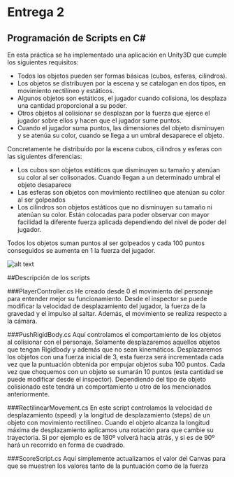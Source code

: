 # Entrega 2
## Programación de Scripts en C#

En esta práctica se ha implementado una aplicación en Unity3D que cumple los siguientes requisitos:
- Todos los objetos pueden ser formas básicas (cubos, esferas, cilindros).
- Los objetos se distribuyen por la escena y se catalogan en dos tipos, en movimiento rectilíneo y estáticos.
- Algunos objetos son estáticos, el jugador cuando colisiona, los desplaza una cantidad proporcional a su poder.
- Otros objetos al colisionar se desplazan por la fuerza que ejerce el jugador sobre ellos y hacen que el jugador sume puntos.
- Cuando el jugador suma puntos, las dimensiones del objeto disminuyen y se atenúa su color, cuando se llega a un umbral desaparece el objeto.

Concretamente he distribuído por la escena cubos, cilindros y esferas con las siguientes diferencias:
- Los cubos son objetos estáticos que disminuyen su tamaño y atenúan su color al ser colisonados. Cuando llegan a un determinado umbral el objeto desaparece
- Las esferas son objetos con movimiento rectilíneo que atenúan su color al ser golpeados
- Los cilindros son objetos estáticos que no disminuyen su tamaño ni atenúan su color. Están colocadas para poder observar con mayor facilidad la diferente fuerza aplicada dependiendo del nivel de poder del jugador.

Todos los objetos suman puntos al ser golpeados y cada 100 puntos conseguidos se aumenta en 1 la fuerza del jugador.

![alt text](https://github.com/RubnGB/ull_master_fundamentosDesarrollo/blob/main/Practica2/gif_animation_02.gif)

##Descripción de los scripts

###PlayerController.cs
He creado desde 0 el movimiento del personaje para entender mejor su funcionamiento. 
Desde el inspector se puede modificar la velocidad de desplazamiento del jugador, la fuerza de la gravedad y el impulso al saltar.
Además, el movimiento se realiza respecto a la cámara.

###PushRigidBody.cs
Aquí controlamos el comportamiento de los objetos al colisionar con el personaje. Solamente desplazaremos aquellos objetos que tengan Rigidbody y además que no sean kinemáticos.
Desplazaremos los objetos con una fuerza inicial de 3, esta fuerza será incrementada cada vez que la puntuación obtenida por empujar objetos suba 100 puntos.
Cada vez que choquemos con un objeto se sumarán 10 puntos (esta cantidad se puede modificar desde el inspector).
Dependiendo del tipo de objeto colisionado este tendrá un comportamiento u otro de los mencionados anteriormente.

###RectilinearMovement.cs
En este script controlamos la velocidad de desplazamiento (speed) y la longitud de desplazamiento (steps) de un objeto con movimiento rectilíneo.
Cuando el objeto alcanza la longitud máxima de desplazamiento aplicamos una rotación para que cambie su trayectoria. Si por ejemplo es de 180º volverá hacia atrás, y si es de 90º hará un recorrido en forma de cuadrado.

###ScoreScript.cs
Aquí simplemente actualizamos el valor del Canvas para que se muestren los valores tanto de la puntuación como de la fuerza